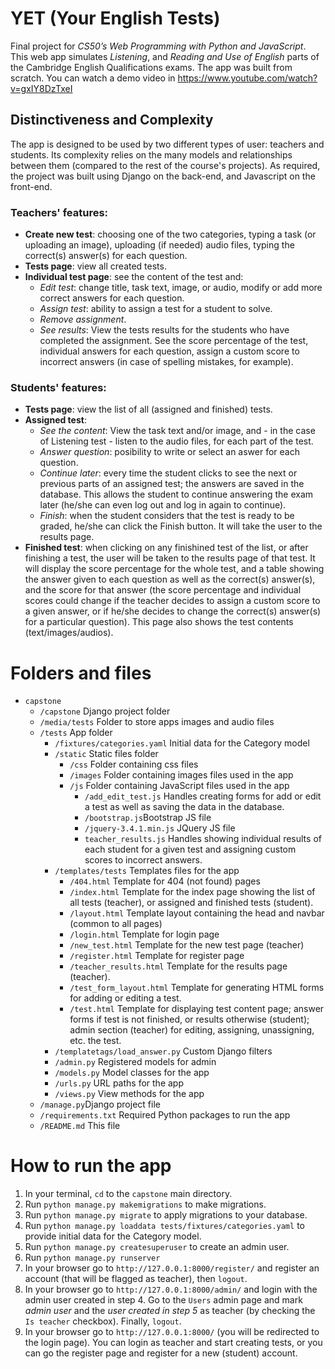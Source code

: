 # YET (Your English Tests)
Final project for _CS50’s Web Programming with Python and JavaScript_.
This web app simulates _Listening_, and _Reading and Use of English_ parts of the Cambridge English Qualifications exams.
The app was built from scratch. You can watch a demo video in https://www.youtube.com/watch?v=gxIY8DzTxeI
## Distinctiveness and Complexity
The app is designed to be used by two different types of user: teachers and students. Its complexity relies on the many models and relationships between them (compared to the rest of the course's projects). As required, the project was built using Django on the back-end, and Javascript on the front-end.
### Teachers' features:
- **Create new test**: choosing one of the two categories, typing a task (or uploading an image), uploading (if needed) audio files, typing the correct(s) answer(s) for each question.
- **Tests page**: view all created tests.
- **Individual test page**: see the content of the test and:
  - _Edit test_: change title, task text, image, or audio, modify or add more correct answers for each question.
  - _Assign test_: ability to assign a test for a student to solve.
  - _Remove assignment_.
  - _See results_: View the tests results for the students who have completed the assignment. See the score percentage of the test, individual answers for each question, assign a custom score to incorrect answers (in case of spelling mistakes, for example).
### Students' features:
- **Tests page**: view the list of all (assigned and finished) tests.
- **Assigned test**:
  - _See the content_: View the task text and/or image, and - in the case of Listening test - listen to the audio files, for each part of the test.
  - _Answer question_: posibility to write or select an aswer for each question.
  - _Continue later_: every time the student clicks to see the next or previous parts of an assigned test; the answers are saved in the database. This allows the student to continue answering the exam later (he/she can even log out and log in again to continue).
  - _Finish_: when the student considers that the test is ready to be graded, he/she can click the Finish button. It will take the user to the results page.
- **Finished test**: when clicking on any finishined test of the list, or after finishing a test, the user will be taken to the results page of that test. It will display the score percentage for the whole test, and a table showing the answer given to each question as well as the correct(s) answer(s), and the score for that answer (the score percentage and individual scores could change if the teacher decides to assign a custom score to a given answer, or if he/she decides to change the correct(s) answer(s) for a particular question). This page also shows the test contents (text/images/audios).
# Folders and files
- `capstone`
  - `/capstone` Django project folder
  - `/media/tests` Folder to store apps images and audio files
  - `/tests` App folder
    - `/fixtures/categories.yaml` Initial data for the Category model
    - `/static` Static files folder
      - `/css` Folder containing css files
      - `/images` Folder containing images files used in the app
      - `/js` Folder containing JavaScript files used in the app
        - `/add_edit_test.js` Handles creating forms for add or edit a test as well as saving the data in the database.
        - `/bootstrap.js`Bootstrap JS file
        - `/jquery-3.4.1.min.js` JQuery JS file
        - `teacher_results.js` Handles showing individual results of each student for a given test and assigning custom scores to incorrect answers.
    - `/templates/tests` Templates files for the app
      - `/404.html` Template for 404 (not found) pages
      - `/index.html` Template for the index page showing the list of all tests (teacher), or assigned and finished tests (student).
      - `/layout.html` Template layout containing the head and navbar (common to all pages)
      - `/login.html` Template for login page
      - `/new_test.html` Template for the new test page (teacher)
      - `/register.html` Template for register page
      - `/teacher_results.html` Template for the results page (teacher).
      - `/test_form_layout.html` Template for generating HTML forms for adding or editing a test.
      - `/test.html` Template for displaying test content page; answer forms if test is not finished, or results otherwise (student); admin section (teacher) for editing, assigning, unassigning, etc. the test.
    - `/templatetags/load_answer.py` Custom Django filters
    - `/admin.py` Registered models for admin
    - `/models.py` Model classes for the app
    - `/urls.py` URL paths for the app
    - `/views.py` View methods for the app
  - `/manage.py`Django project file
  - `/requirements.txt` Required Python packages to run the app
  - `/README.md` This file 
# How to run the app
1. In your terminal, `cd` to the `capstone` main directory.
2. Run `python manage.py makemigrations` to make migrations.
3. Run `python manage.py migrate` to apply migrations to your database.
4. Run `python manage.py loaddata tests/fixtures/categories.yaml` to provide initial data for the Category model.
5. Run `python manage.py createsuperuser` to create an admin user.
6. Run `python manage.py runserver`
7. In your browser go to `http://127.0.0.1:8000/register/` and register an account (that will be flagged as teacher), then `logout`.
8. In your browser go to `http://127.0.0.1:8000/admin/` and login with the admin user created in step 4. Go to the `Users` admin page and mark _admin user_ and the _user created in step 5_ as teacher (by checking the `Is teacher` checkbox). Finally, `logout`.
9. In your browser go to `http://127.0.0.1:8000/` (you will be redirected to the login page). You can login as teacher and start creating tests, or you can go the register page and register for a new (student) account.
